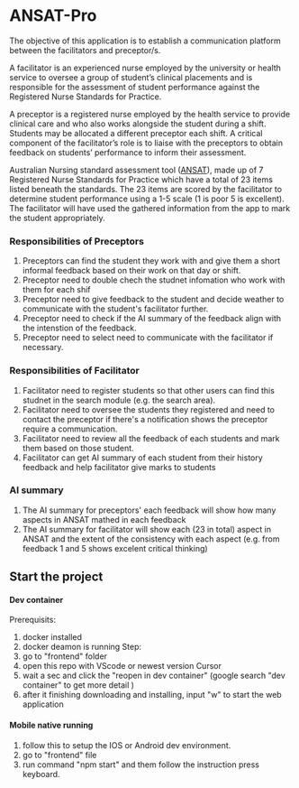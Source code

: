 # ANSAT-Pro

The objective of this application is to establish a communication platform between the facilitators and preceptor/s.     

A facilitator is an experienced nurse employed by the university or health service to oversee a group of student’s clinical placements and is responsible for the assessment of student performance against the Registered Nurse Standards for Practice.        

A preceptor is a registered nurse employed by the health service to provide clinical care and who also works alongside the student during a shift. Students may be allocated a different preceptor each shift. 
A critical component of the facilitator’s role is to liaise with the preceptors to obtain feedback on students’ performance to inform their assessment.      

Australian Nursing standard assessment tool ([ANSAT](https://www.ansat.com.au/)), made up of 7 Registered Nurse Standards for Practice which have a total of 23 items listed beneath the standards. The 23 items are scored by the facilitator to determine student performance using a 1-5 scale (1 is poor 5 is excellent). The facilitator will have used the gathered information from the app to mark the student appropriately.      
  
### Responsibilities of Preceptors
1. Preceptors can find the student they work with and give them a short informal feedback based on their work on that day or shift.    
2. Preceptor need to double chech the studnet infomation who work with them for each shif
3. Preceptor need to give feedback to the student and decide weather to communicate with the student's facilitator further.
4. Preceptor need to check if the AI summary of the feedback align with the intenstion of the feedback.
5. Preceptor need to select need to communicate with the facilitator if necessary.


### Responsibilities of Facilitator
1. Facilitator need to register students so that other users can find this studnet in the search module (e.g. the search area).
2. Facilitator need to oversee the students they registered and need to contact the preceptor if there's a notification shows the preceptor require a communication.
3. Facilitator need to review all the feedback of each students and mark them based on those student.
4. Facilitator can get AI summary of each student from their history feedback and help facilitator give marks to students


### AI summary 
1. The AI summary for preceptors' each feedback will show how many aspects in ANSAT mathed in each feedback
2. The AI summary for facilitator will show each (23 in total) aspect in ANSAT and the extent of the consistency with each aspect (e.g. from feedback 1 and 5 shows excelent critical thinking)


## Start the project

#### Dev container
Prerequisits: 

1. docker installed
2. docker deamon is running
Step:
0. go to "frontend" folder
1. open this repo with VScode or newest version Cursor
2. wait a sec and click the "reopen in dev container" (google search "dev container" to get more detail )
3. after it finishing downloading and installing, input "w" to start the web application

#### Mobile native running
1. follow this to setup the IOS or Android dev environment.
2. go to "frontend" file
3. run command "npm start" and them follow the instruction press keyboard.